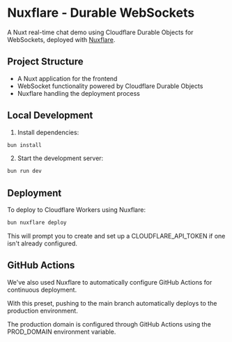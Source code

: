 # Nuxflare - Durable WebSockets

A Nuxt real-time chat demo using Cloudflare Durable Objects for WebSockets, deployed with [Nuxflare](https://nuxflare.com).

## Project Structure

- A Nuxt application for the frontend
- WebSocket functionality powered by Cloudflare Durable Objects
- Nuxflare handling the deployment process

## Local Development

1. Install dependencies:

```bash
bun install
```

2. Start the development server:

```bash
bun run dev
```

## Deployment

To deploy to Cloudflare Workers using Nuxflare:

```bash
bun nuxflare deploy
```

This will prompt you to create and set up a CLOUDFLARE_API_TOKEN if one isn't already configured.

## GitHub Actions

We've also used Nuxflare to automatically configure GitHub Actions for continuous deployment.

With this preset, pushing to the main branch automatically deploys to the production environment.

The production domain is configured through GitHub Actions using the PROD_DOMAIN environment variable.
